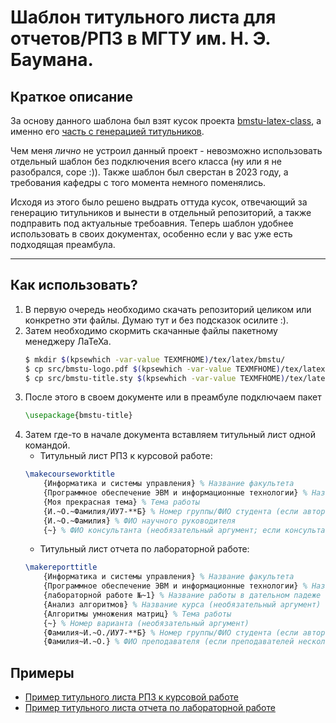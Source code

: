 # Шаблон титульного листа для отчетов/РПЗ в МГТУ им. Н. Э. Баумана.

## Краткое описание

За основу данного шаблона был взят кусок проекта [bmstu-latex-class](https://github.com/Orianti/bmstu-latex-class), а именно его [часть с генерацией титульников](https://github.com/Orianti/bmstu-latex-class/blob/master/bmstu/bmstu-title.sty).

Чем меня *лично* не устроил данный проект - невозможно использовать отдельный шаблон без подключения всего класса (ну или я не разобрался, соре :\)). Также шаблон был сверстан в 2023 году, а требования кафедры с того момента немного поменялись. 

Исходя из этого было решено выдрать оттуда кусок, отвечающий за генерацию титульников и вынести в отдельный репозиторий, а также подправить под актуальные требоавния. 
Теперь шаблон удобнее использовать в своих документах, особенно если у вас уже есть подходящая преамбула.

---

## Как использовать?

1. В первую очередь необходимо скачать репозиторий целиком или конкретно эти файлы. Думаю тут и без подсказок осилите :\).
2. Затем необходимо скормить скачанные файлы пакетному менеджеру ЛаТеХа.
    ```bash
    $ mkdir $(kpsewhich -var-value TEXMFHOME)/tex/latex/bmstu/
    $ cp src/bmstu-logo.pdf $(kpsewhich -var-value TEXMFHOME)/tex/latex/bmstu/
    $ cp src/bmstu-title.sty $(kpsewhich -var-value TEXMFHOME)/tex/latex/bmstu/
    ```
3. После этого в своем документе или в преамбуле подключаем пакет
    ```latex
    \usepackage{bmstu-title}
    ```
4. Затем где-то в начале документа вставляем титульный лист одной командой.
    - Титульный лист РПЗ к курсовой работе:
    ```latex
    \makecourseworktitle
        {Информатика и системы управления} % Название факультета
        {Программное обеспечение ЭВМ и информационные технологии} % Название кафедры
        {Моя прекрасная тема} % Тема работы
        {И.~О.~Фамилия/ИУ7-**Б} % Номер группы/ФИО студента (если авторов несколько, их необходимо разделить запятой)
        {И.~О.~Фамилия} % ФИО научного руководителя
        {~} % ФИО консультанта (необязательный аргумент; если консультантов несколько, их необходимо разделить запятой)
    ```
    - Титульный лист отчета по лабораторной работе:
    ```latex
    \makereporttitle
        {Информатика и системы управления} % Название факультета
        {Программное обеспечение ЭВМ и информационные технологии} % Название кафедры
        {лабораторной работе №~1} % Название работы в дательном падеже
        {Анализ алгоритмов} % Название курса (необязательный аргумент)
        {Алгоритмы умножения матриц} % Тема работы
        {~} % Номер варианта (необязательный аргумент)
        {Фамилия~И.~О./ИУ7-**Б} % Номер группы/ФИО студента (если авторов несколько, их необходимо разделить запятой)
        {Фамилия~И.~О.} % ФИО преподавателя (если преподавателей несколько, их необходимо разделить запятой)
    ```

## Примеры
- [Пример титульного листа РПЗ к курсовой работе](https://github.com/n0kkster/bmstu-latex/blob/main/title/examples/cw-title.pdf)
- [Пример титульного листа отчета по лабораторной работе](https://github.com/n0kkster/bmstu-latex/blob/main/title/examples/lab-report-title.pdf)